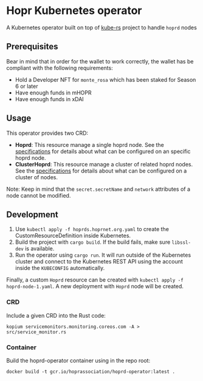 # Hopr Kubernetes operator

A Kubernetes operator built on top of [kube-rs](https://github.com/clux/kube-rs) project to handle `hoprd` nodes

## Prerequisites

Bear in mind that in order for the wallet to work correctly, the wallet has be compliant with the following requirements:
- Hold a Developer NFT for `monte_rosa` which has been staked for Season 6 or later
- Have enough funds in mHOPR
- Have enough funds in xDAI

## Usage

This operator provides two CRD:
- **Hoprd**: This resource manage a single hoprd node. See the [specifications](./charts/hoprd-operator/templates/crd-hoprd.yaml) for details about what can be configured on an specific hoprd node.
- **ClusterHoprd**: This resource manage a cluster of related hoprd nodes. See the [specifications](./charts/hoprd-operator/templates/crd-cluster-hoprd.yaml) for details about what can be configured on a cluster of nodes.


Note: Keep in mind that the `secret.secretName` and `network` attributes of a node cannot be modified.

## Development

1. Use `kubectl apply -f hoprds.hoprnet.org.yaml` to create the CustomResourceDefinition inside Kubernetes.
2. Build the project with `cargo build`. If the build fails, make sure `libssl-dev` is available.
3. Run the operator using `cargo run`. It will run outside of the Kubernetes cluster and connect to the Kubernetes REST API using the account inside the `KUBECONFIG` automatically.

Finally, a custom `Hoprd` resource can be created with `kubectl apply -f hoprd-node-1.yaml`. A new deployment with `Hoprd` node will be created. 


### CRD

Include a given CRD into the Rust code:
````
kopium servicemonitors.monitoring.coreos.com -A > src/service_monitor.rs
````

### Container
Build the hoprd-operator container using in the repo root:

```shell
docker build -t gcr.io/hoprassociation/hoprd-operator:latest .
```

